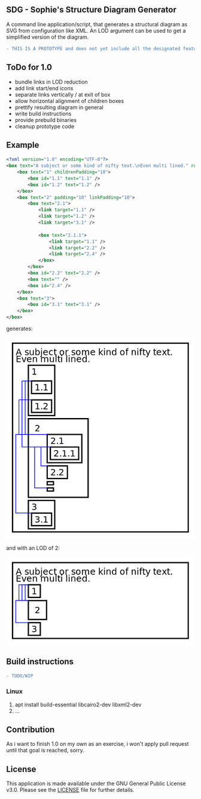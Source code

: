 ## SDG - Sophie's Structure Diagram Generator

A command line application/script, that generates a structural diagram as SVG from configuration like XML.
An LOD argument can be used to get a simplified version of the diagram.

```diff
- THIS IS A PROTOTYPE and does not yet include all the designated features!
```

## ToDo for 1.0

- bundle links in LOD reduction
- add link start/end icons
- separate links vertically / at exit of box
- allow horizontal alignment of children boxes
- prettify resulting diagram in general
- write build instructions
- provide prebuild binaries
- cleanup prototype code

## Example

```xml
<?xml version="1.0" encoding="UTF-8"?>
<box text="A subject or some kind of nifty text.\nEven multi lined." rootMargin="10">
    <box text="1" childrenPadding="10">
        <box id="1.1" text="1.1" />
        <box id="1.2" text="1.2" />
    </box>
    <box text="2" padding="10" linkPadding="10">
        <box text="2.1">
            <link target="1.1" />
            <link target="1.2" />
            <link target="3.1" />

            <box text="2.1.1">
                <link target="1.1" />
                <link target="2.2" />
                <link target="2.4" />
            </box>
        </box>
        <box id="2.2" text="2.2" />
        <box text="" />
        <box id="2.4" />
    </box>
    <box text="3">
        <box id="3.1" text="3.1" />
    </box>
</box>

```

generates:

![Example](example/example.svg)

and with an LOD of 2:

![Example](example/example_lod2.svg)

## Build instructions

```diff
- TODO/WIP
```

### Linux

1. apt install build-essential libcairo2-dev libxml2-dev
2. ...

## Contribution

As i want to finish 1.0 on my own as an exercise, i won't apply pull request until that goal is reached, sorry.

## License

This application is made available under the GNU General Public License v3.0.
Please see the [LICENSE](LICENSE) file for further details.
